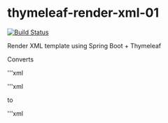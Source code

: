 # thymeleaf-render-xml-01

[![Build Status](https://travis-ci.org/Turreta/thymeleaf-render-xml-01.svg?branch=master)](https://travis-ci.org/Turreta/thymeleaf-render-xml-01)

Render XML template using Spring Boot + Thymeleaf 

Converts 

'''xml
<?xml version="1.0" encoding="UTF-8"?>
<persons>
    <person>
        <fname th:text="${pinfo['lastname']}"></fname>
        <lname th:text="${pinfo['firstname']}"></lname>
        <country th:text="${pinfo['country']}"></country>
    </person>
</persons>
'''xml

to 

'''xml


